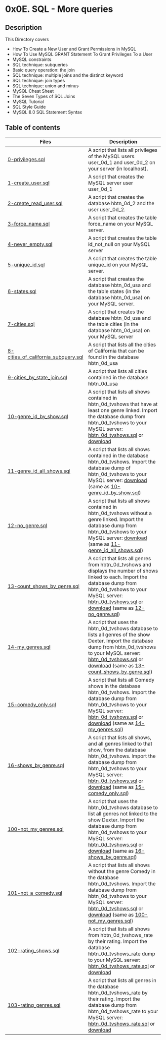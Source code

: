 # 0x0E. SQL - More queries

## Description
This Directory covers
- How To Create a New User and Grant Permissions in MySQL
- How To Use MySQL GRANT Statement To Grant Privileges To a User
- MySQL constraints
- SQL technique: subqueries
- Basic query operation: the join
- SQL technique: multiple joins and the distinct keyword
- SQL technique: join types
- SQL technique: union and minus
- MySQL Cheat Sheet
- The Seven Types of SQL Joins
- MySQL Tutorial
- SQL Style Guide
- MySQL 8.0 SQL Statement Syntax


## Table of contents

Files | Description
----------- | -----------
[0-privileges.sql](./0-privileges.sql) | A script that lists all privileges of the MySQL users user_0d_1 and user_0d_2 on your server (in localhost).
[1-create_user.sql](./1-create_user.sql) | A script that creates the MySQL server user user_0d_1
[2-create_read_user.sql](./2-create_read_user.sql) | A script that creates the database hbtn_0d_2 and the user user_0d_2.
[3-force_name.sql](./3-force_name.sql) | A script that creates the table force_name on your MySQL server.
[4-never_empty.sql](./4-never_empty.sql) | A script that creates the table id_not_null on your MySQL server
[5-unique_id.sql](./5-unique_id.sql) | A script that creates the table unique_id on your MySQL server.
[6-states.sql](./6-states.sql) | A script that creates the database hbtn_0d_usa and the table states (in the database hbtn_0d_usa) on your MySQL server.
[7-cities.sql](./7-cities.sql) | A script that creates the database hbtn_0d_usa and the table cities (in the database hbtn_0d_usa) on your MySQL server
[8-cities_of_california_subquery.sql](./8-cities_of_california_subquery.sql) | A script that lists all the cities of California that can be found in the database hbtn_0d_usa
[9-cities_by_state_join.sql](./9-cities_by_state_join.sql) | A script that lists all cities contained in the database hbtn_0d_usa
[10-genre_id_by_show.sql](./10-genre_id_by_show.sql) | A script that lists all shows contained in hbtn_0d_tvshows that have at least one genre linked. Import the database dump from hbtn_0d_tvshows to your MySQL server: [hbtn_0d_tvshows.sql](./hbtn_0d_tvshows.sql) or [download](https://s3.amazonaws.com/intranet-projects-files/holbertonschool-higher-level_programming+/274/hbtn_0d_tvshows.sql)
[11-genre_id_all_shows.sql](./11-genre_id_all_shows.sql) | A script that lists all shows contained in the database hbtn_0d_tvshows. Import the database dump of hbtn_0d_tvshows to your MySQL server: [download](https://s3.amazonaws.com/intranet-projects-files/holbertonschool-higher-level_programming+/274/hbtn_0d_tvshows.sql) (same as [10-genre_id_by_show.sql](./10-genre_id_by_show.sql))
[12-no_genre.sql](./12-no_genre.sql) | A script that lists all shows contained in hbtn_0d_tvshows without a genre linked. Import the database dump from hbtn_0d_tvshows to your MySQL server: [download](https://s3.amazonaws.com/intranet-projects-files/holbertonschool-higher-level_programming+/274/hbtn_0d_tvshows.sql) (same as [11-genre_id_all_shows.sql](./10-genre_id_by_show.sql))
[13-count_shows_by_genre.sql](./13-count_shows_by_genre.sql) | A script that lists all genres from hbtn_0d_tvshows and displays the number of shows linked to each. Import the database dump from hbtn_0d_tvshows to your MySQL server: [hbtn_0d_tvshows.sql](./hbtn_0d_tvshows.sql) or [download](https://s3.amazonaws.com/intranet-projects-files/holbertonschool-higher-level_programming+/274/hbtn_0d_tvshows.sql) (same as [12-no_genre.sql](./12-no_genre.sql))
[14-my_genres.sql](./14-my_genres.sql) | A script that uses the hbtn_0d_tvshows database to lists all genres of the show Dexter. Import the database dump from hbtn_0d_tvshows to your MySQL server: [hbtn_0d_tvshows.sql](./hbtn_0d_tvshows.sql) or [download](https://s3.amazonaws.com/intranet-projects-files/holbertonschool-higher-level_programming+/274/hbtn_0d_tvshows.sql) (same as [13-count_shows_by_genre.sql](./13-count_shows_by_genre.sql))
[15-comedy_only.sql](./15-comedy_only.sql) | A script that lists all Comedy shows in the database hbtn_0d_tvshows. Import the database dump from hbtn_0d_tvshows to your MySQL server: [hbtn_0d_tvshows.sql](./hbtn_0d_tvshows.sql) or [download](https://s3.amazonaws.com/intranet-projects-files/holbertonschool-higher-level_programming+/274/hbtn_0d_tvshows.sql) (same as [14-my_genres.sql](./14-my_genres.sql))
[16-shows_by_genre.sql](./16-shows_by_genre.sql) | A script that lists all shows, and all genres linked to that show, from the database hbtn_0d_tvshows. Import the database dump from hbtn_0d_tvshows to your MySQL server: [hbtn_0d_tvshows.sql](./hbtn_0d_tvshows.sql) or [download](https://s3.amazonaws.com/intranet-projects-files/holbertonschool-higher-level_programming+/274/hbtn_0d_tvshows.sql) (same as [15-comedy_only.sql](./15-comedy_only.sql))
[100-not_my_genres.sql](./100-not_my_genres.sql) | A script that uses the hbtn_0d_tvshows database to list all genres not linked to the show Dexter. Import the database dump from hbtn_0d_tvshows to your MySQL server: [hbtn_0d_tvshows.sql](./hbtn_0d_tvshows.sql) or [download](https://s3.amazonaws.com/intranet-projects-files/holbertonschool-higher-level_programming+/274/hbtn_0d_tvshows.sql) (same as [16-shows_by_genre.sql](./16-shows_by_genre.sql))
[101-not_a_comedy.sql](./101-not_a_comedy.sql) | A script that lists all shows without the genre Comedy in the database hbtn_0d_tvshows. Import the database dump from hbtn_0d_tvshows to your MySQL server: [hbtn_0d_tvshows.sql](./hbtn_0d_tvshows.sql) or [download](https://s3.amazonaws.com/intranet-projects-files/holbertonschool-higher-level_programming+/274/hbtn_0d_tvshows.sql) (same as [100-not_my_genres.sql](./100-not_my_genres.sql))
[102-rating_shows.sql](./102-rating_shows.sql) | A script that lists all shows from hbtn_0d_tvshows_rate by their rating. Import the database hbtn_0d_tvshows_rate dump to your MySQL server: [hbtn_0d_tvshows_rate.sql](./hbtn_0d_tvshows_rate.sql) or [download](https://s3.amazonaws.com/intranet-projects-files/holbertonschool-higher-level_programming+/274/)
[103-rating_genres.sql](./103-rating_genres.sql) | A script that lists all genres in the database hbtn_0d_tvshows_rate by their rating. Import the database dump from hbtn_0d_tvshows_rate to your MySQL server: [hbtn_0d_tvshows_rate.sql](./hbtn_0d_tvshows_rate.sql) or [download](https://s3.amazonaws.com/intranet-projects-files/holbertonschool-higher-level_programming+/274/)